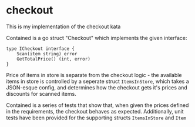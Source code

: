 # checkout
This is my implementation of the checkout kata

Contained is a go struct "Checkout" which implements the given interface:
```
type ICheckout interface {
	Scan(item string) error
	GetTotalPrice() (int, error)
}
```

Price of items in store is separate from the checkout logic - the available items in store is controlled by a seperate struct `ItemsInStore`, which takes a JSON-esque config, and determines how the checkout gets it's prices and discounts for scanned items.

Contained is a series of tests that show that, when given the prices defined in the requirements, the checkout behaves as expected. Additionally, unit tests have been provided for the supporting structs `ItemsInStore` and `Item`
